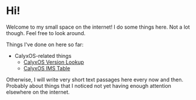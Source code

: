 <h1>Hi!</h1>

Welcome to my small space on the internet! I do some things here. Not a lot though. Feel free to look around.

Things I've done on here so far:

- CalyxOS-related things
    - [CalyxOS Version Lookup](https://perzarys.github.io/calyxos-version-lookup/)
    - [CalyxOS IMS Table](https://gist.github.com/perzarys/e97c1a19798e9b80ecdd5397b192e018)

Otherwise, I will write very short text passages here every now and then. Probably about things that I noticed not yet having enough attention elsewhere on the internet.